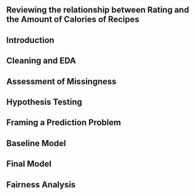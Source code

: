 ## Reviewing the relationship between Rating and the Amount of Calories of Recipes

## Introduction

## Cleaning and EDA

## Assessment of Missingness

## Hypothesis Testing

## Framing a Prediction Problem

## Baseline Model

## Final Model

## Fairness Analysis
